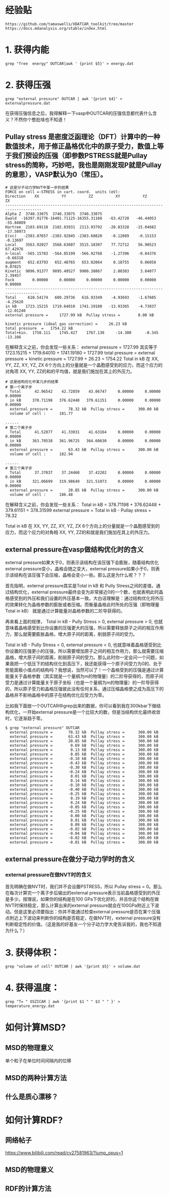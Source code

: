 # 经验贴
```shell
https://github.com/tamaswells/XDATCAR_toolkit/tree/master
https://docs.mdanalysis.org/stable/index.html

```


# 1. 获得内能
```shell
grep "free  energy" OUTCAR|awk ' {print $5}' > energy.dat
```

# 2. 获得压强
```shell
grep "external pressure" OUTCAR | awk '{print $4}' > externalpressure.dat
```

在获得压强信息之后，我得解释一下vasp中OUTCAR的压强信息都代表什么含义？不然你个憨批啥也不知道！


## Pullay stress 是密度泛函理论（DFT）计算中的一种数值技术，用于修正晶格优化中的原子受力，数值上等于我们预设的压强（即参数PSTRESS就是Pullay stress的简称，巧妙吧，我也是刚刚发现P就是Pullay的意思），VASP默认为0（常压）。


```shell
# 这是分子动力学NVT中某一步的结果
FORCE on cell =-STRESS in cart. coord.  units (eV):
Direction    XX          YY          ZZ          XY          YZ          ZX     
--------------------------------------------------------------------------------------
Alpha Z  3740.33075  3740.33075  3740.33075
Ewald  -16397.91776-16401.71125-16355.31168   -63.42728   -46.44053   -55.84889
Hartree  2103.69118  2102.83931  2113.93792   -20.83328   -15.04682   -17.50973
E(xc)   -2383.87657 -2383.92845 -2383.68820    -0.12089    -0.15153    -0.13697
Local    3563.92027  3568.63607  3515.18307    77.72712    56.90523    67.42976
n-local  -565.15783  -564.85199  -566.92768    -1.27396    -0.84376    -0.66318
augment   652.63793   652.48765   653.02064     0.18755     0.06058     0.07825
Kinetic  9896.91377  9895.49527  9900.38867     2.80383     3.84077     2.39457
Fock        0.00000     0.00000     0.00000     0.00000     0.00000     0.00000
-------------------------------------------------------------------------------------
Total     610.54174   609.29736   616.93349    -4.93693    -1.67605    -4.25620
in kB    1723.15215  1719.64010  1741.19180   -13.93365    -4.73037   -12.01240
external pressure =     1727.99 kB  Pullay stress =        0.00 kB                                                                                                                        

kinetic pressure (ideal gas correction) =     26.23 kB
total pressure  =   1754.22 kB
Total+kin.  1750.111    1745.427    1767.130     -14.300      -0.345     -13.106
```

在解释含义之前，你会发现一些关系：
external pressure = 1727.99 其实等于 1723.15215 + 1719.64010 + 1741.19180 = 1727.99
total pressure = external pressure + kinetic pressure =  1727.99 + 26.23 =  1754.22
Total in kB 在 XX, YY, ZZ, XY, YZ, ZX 6个方向上的分量就是一个晶胞感受到的应力，而这个应力的对角项 XX, YY, ZZ的和的平均值，就是我们施加在其上的外压力。


```shell
# 这是结构优化中某几步的结果
# 第一个离子步
  Total      42.96542    42.72859    43.06747     0.00000     0.00000     0.00000
  in kB     378.71198   376.62448   379.61151     0.00000     0.00000     0.00000
  external pressure =       78.32 kB  Pullay stress =      300.00 kB                                                            
  volume of cell :      181.77

......
# 第二个离子步
  Total      41.52877    41.33031    41.63164     0.00000     0.00000     0.00000
  in kB     363.70538   361.96725   364.60630     0.00000     0.00000     0.00000
  external pressure =       63.43 kB  Pullay stress =      300.00 kB                                                                                 
  volume of cell :      182.94

......
# 第三个离子步
  Total      37.37037    37.24460    37.42202     0.00000     0.00000     0.00000
  in kB     321.06699   319.98649   321.51073     0.00000     0.00000     0.00000
  external pressure =       20.85 kB  Pullay stress =      300.00 kB                                                                                 
  volume of cell :      186.48

```

在解释含义之前，你会发现一些关系：
Total in kB = 378.71198 + 376.62448 + 379.61151 = 378.31599
external pressure = Total in kB - Pullay stress = 78.32 

Total in kB 在 XX, YY, ZZ, XY, YZ, ZX 6个方向上的分量就是一个晶胞感受到的应力，而这个应力的对角相 XX, YY, ZZ的和就是我们施加在其上的外压力。

## external pressure在vasp做结构优化时的含义

external pressure如果大于0，则表示该结构在该压强下会膨胀，随着结构优化external pressure变小，晶格会随之变大，external pressure如果小于0，则表示该结构在该压强下会压缩，晶格会变小一些。那么这是为什么呢？？？

首先指明，external pressure其实是Total in kB 和 Pully Stress之间的差值，通过结构优化，external pressure最终会变为非常接近0的一个数，也就表明此时晶格感受到的外压和我们设置的外压基本一致。大白话理解是：通过结构优化将外压的效果转化为晶格参数的膨胀或者压缩。而衡量晶格此时所处的压强（即物理量Total in kB） 就是通过计算能量对晶格参数的二阶导获得的。

再来看上面的规律，
Total in kB - Pully Stress > 0, external pressure > 0, 也就意味着晶格感受到比你设置的压强更大的压强，所以需要释放原子之间的相互作用力，那么就需要膨胀晶格，增大原子间的距离，削弱原子间的受力。

Total in kB - Pully Stress < 0, external pressure < 0, 也就意味着晶格感受到比你设置的压强更小的压强，所以需要增加原子之间的相互作用力，那么就需要压缩晶格，增大原子间的距离，削弱原子间的受力。那么此时你一定会问一个问题，如果我把一个低压下的结构优化到高压下，我还能获得一个原子间受力为0的、处于势能面极小值点的结构吗？我想说，当然可以了！一个晶格受到的压强是通过计算能量关于晶格参数（其实就是一个量纲为m的物理量）的二阶导获得的，而原子间受力是通过计算能量关于原子坐标（也是一个量纲为m的物理量）的一阶导获得的，所以原子受力和晶格压强彼此没有任何关系，通过压缩晶格使之成为高压下的晶格并不影响晶格中的原子在结构优化后受力为零。

比如我下面放一个OUTCAR中grep出来的数据，你可以看到我在300kbar下做结构优化，一开始external pressure是一个比较大的数，但是当结构优化最终收敛时，它逐渐趋于零。

```shell
$ grep "external pressure" OUTCAR 
  external pressure =       78.32 kB  Pullay stress =      300.00 kB
  external pressure =       63.43 kB  Pullay stress =      300.00 kB
  external pressure =       20.85 kB  Pullay stress =      300.00 kB
  external pressure =        0.69 kB  Pullay stress =      300.00 kB
  external pressure =        0.13 kB  Pullay stress =      300.00 kB
  external pressure =        0.05 kB  Pullay stress =      300.00 kB
  external pressure =       -0.10 kB  Pullay stress =      300.00 kB
  external pressure =       -0.43 kB  Pullay stress =      300.00 kB
  external pressure =       -0.30 kB  Pullay stress =      300.00 kB
  external pressure =       -0.24 kB  Pullay stress =      300.00 kB
  external pressure =        0.01 kB  Pullay stress =      300.00 kB
  external pressure =        0.14 kB  Pullay stress =      300.00 kB
  external pressure =       -0.10 kB  Pullay stress =      300.00 kB
  external pressure =       -0.40 kB  Pullay stress =      300.00 kB
  external pressure =       -0.25 kB  Pullay stress =      300.00 kB
  external pressure =        0.19 kB  Pullay stress =      300.00 kB
  external pressure =        0.24 kB  Pullay stress =      300.00 kB
  external pressure =       -0.05 kB  Pullay stress =      300.00 kB
  external pressure =       -0.25 kB  Pullay stress =      300.00 kB
  external pressure =        0.00 kB  Pullay stress =      300.00 kB
  external pressure =        0.01 kB  Pullay stress =      300.00 kB
  external pressure =        0.09 kB  Pullay stress =      300.00 kB
  external pressure =       -0.02 kB  Pullay stress =      300.00 kB
  external pressure =       -0.04 kB  Pullay stress =      300.00 kB
  external pressure =       -0.02 kB  Pullay stress =      300.00 kB
  external pressure =       -0.01 kB  Pullay stress =      300.00 kB
```

## external pressure在做分子动力学时的含义

### external pressure在做NVT时的含义

首先明确在做NVT时，我们并不会设置PSTRESS，所以 Pullay stress = 0。那么在每次计算完一个离子步后输出的external pressure表示当前晶格感受到的外压是多少。按理说，如果你的结构是在100 GPa下优化好的，并且你这个结构在做NVT时保持稳定，那么计算出来的external pressure就会在100GPa附近上下波动。但是这里必须要指出：你并不能通过检查external pressure是否在某个压强点附近上下波动来判断你的结构是否稳定，在做NVT时，external pressure没有判断稳定性的价值。（这是我的好基友一个分子动力学大佬告诉我的，我也不知道为什么？）

# 3. 获得体积：
```shell
grep "volume of cell" OUTCAR | awk '{print $5}' > volume.dat
```

# 4. 获得温度：
```shell
grep "T= " OSZICAR | awk '{print $1 " " $3 " " }' > temperature_energy.dat
```


# 如何计算MSD?

## MSD的物理意义

单个粒子在单位时间间隔内的位移

## MSD的两种计算方法


## 什么是质心漂移？



# 如何计算RDF?

## 网络帖子
https://www.bilibili.com/read/cv27581963/?jump_opus=1


## MSD的物理意义

## RDF的计算方法
